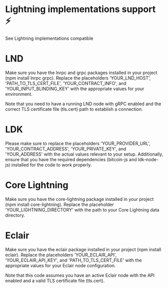 # Lightning implementations support ⚡

See Lightning implementations compatible

# LND 

Make sure you have the lnrpc and grpc packages installed in your project (npm install lnrpc grpc). Replace the placeholders 'YOUR_LND_HOST', 'PATH_TO_TLS_CERT_FILE', 'YOUR_CONTRACT_INFO', and 'YOUR_INPUT_BLINDING_KEY' with the appropriate values for your environment.

Note that you need to have a running LND node with gRPC enabled and the correct TLS certificate file (tls.cert) path to establish a connection. 

# LDK 

Please make sure to replace the placeholders 'YOUR_PROVIDER_URL', 'YOUR_CONTRACT_ADDRESS', 'YOUR_PRIVATE_KEY', and 'YOUR_ADDRESS' with the actual values relevant to your setup. Additionally, ensure that you have the required dependencies (bitcoin-js and ldk-node-js) installed for the code to work properly.

# Core Lightning 

Make sure you have the core-lightning package installed in your project (npm install core-lightning). Replace the placeholder 'YOUR_LIGHTNING_DIRECTORY' with the path to your Core Lightning data directory.

# Eclair 

Make sure you have the eclair package installed in your project (npm install eclair). Replace the placeholders 'YOUR_ECLAIR_API', 'YOUR_ECLAIR_API_KEY', and 'PATH_TO_TLS_CERT_FILE' with the appropriate values for your Eclair node configuration.

Note that this code assumes you have an active Eclair node with the API enabled and a valid TLS certificate file (tls.cert).
